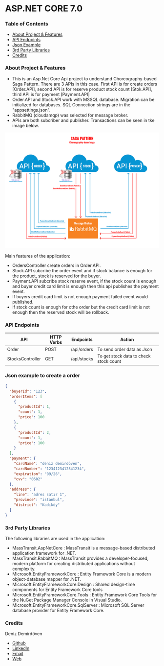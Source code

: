 # ASP.NET CORE 7.0

### Table of Contents

- [About Project & Features](#about-project--features)
- [API Endpoints](#api-endpoints)
- [Json Example](#json-example-to-create-a-order)
- [3rd Party Libraries](#3rd-party-libraries)
- [Credits](#credits)

### About Project & Features

- This is an Asp.Net Core Api project to understand Choreography-based Saga Pattern. There are 3 APIs in this case. First API is for create orders [Order.API], second API is for reserve product stock count [Stok.API], third API is for payment [Payment.API] 
- Order.API and Stock.API work with MSSQL database. Migration can be initialized for databases. SQL Connection strings are in the "appsettings.json".
- RabbitMQ (cloudamqp) was selected for message broker.
- APIs are both subcriber and publisher. Transactions can be seen in tke image below. 

![alt text](https://github.com/DenizDemirdoven/SagaChoreographyPattern/blob/master/saga-pattern-design-choreography.jpg)

Main features of the application:

- OrdersController create orders in Order.API.
- Stock.API subcribe the order event and if stock balance is enough for the product, stock is reserved for the buyer. 
- Payment.API subcribe stock reserve event, if the stock count is enough and buyer credit card limit is enough then this api publishes the payment event.
- If buyers credit card limit is not enough payment failed event would published.
- If stock count is enough for othe order but the credit card limit is not enough then the reserved stock will be rollback. 

### API Endpoints
| API               | HTTP Verbs | Endpoints        | Action                                 |
| ----------------- | ---------- | ---------------- | -------------------------------------- |
| Order             | POST       | /api/orders      | To send order data as Json             |
| StocksController  | GET        | /api/stocks      | To get stock data to check stock count |

### Json example to create a order

```json
{
  "buyerId": "123",
  "orderItems": [
    {
      "productId": 1,
      "count": 1,
      "price": 100
    },
    {
      "productId": 2,
      "count": 1,
      "price": 100
    }
  ],
  "payment": {
    "cardName": "deniz demirdöven",
    "cardNumber": "1234123412341234",
    "expiration": "09/26",
    "cvv": "0602"
  },
  "address": {
    "line": "adres satır 1",
    "province": "istanbul",
    "district": "Kadıköy"
  }
}
```
### 3rd Party Libraries

The following libraries are used in the application:

- MassTransit.AspNetCore : MassTransit is a message-based distributed application framework for .NET.
- MassTransit.RabbitMQ : MassTransit provides a developer-focused, modern platform for creating distributed applications without complexity.
- Microsoft.EntityFrameworkCore : Entity Framework Core is a modern object-database mapper for .NET.
- Microsoft.EntityFrameworkCore.Design : Shared design-time components for Entity Framework Core tools
- Microsoft.EntityFrameworkCore.Tools : Entity Framework Core Tools for the NuGet Package Manager Console in Visual Studio.
- Microsoft.EntityFrameworkCore.SqlServer : Microsoft SQL Server database provider for Entity Framework Core.

### Credits

Deniz Demirdöven

- [Github](https://github.com/DenizDemirdoven)
- [LinkedIn](https://www.linkedin.com/in/denizdemirdoven)
- [Email](mailto:denizdemirdoven@gmail.com)
- [Web](https://www.denizdemirdoven.com/)
